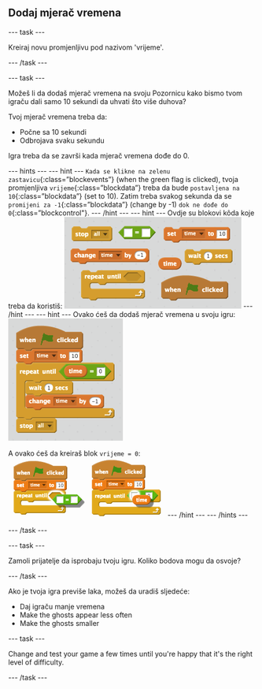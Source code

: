 ## Dodaj mjerač vremena

\--- task \---

Kreiraj novu promjenljivu pod nazivom 'vrijeme'.

\--- /task \---

\--- task \---

Možeš li da dodaš mjerač vremena na svoju Pozornicu kako bismo tvom igraču dali samo 10 sekundi da uhvati što više duhova?

Tvoj mjerač vremena treba da:

+ Počne sa 10 sekundi
+ Odbrojava svaku sekundu

Igra treba da se završi kada mjerač vremena dođe do 0.

\--- hints \--- \--- hint \--- `Kada se klikne na zelenu zastavicu`{:class=”blockevents”} (when the green flag is clicked), tvoja promjenljiva `vrijeme`{:class=”blockdata”} treba da bude `postavljena na 10`{:class=”blockdata”} (set to 10). Zatim treba svakog sekunda da se `promijeni za -1`{:class=”blockdata”} (change by -1) `dok ne dođe do 0`{:class=”blockcontrol"}. \--- /hint \--- \--- hint \--- Ovdje su blokovi kôda koje treba da koristiš: ![screenshot](images/ghost-timer-blocks.png) \--- /hint \--- \--- hint \--- Ovako ćeš da dodaš mjerač vremena u svoju igru: ![snimak ekrana](images/ghost-timer-code.png)

A ovako ćeš da kreiraš blok `vrijeme = 0`: ![screenshot](images/ghost-timer-help.png) \--- /hint \--- \--- /hints \---

\--- /task \---

\--- task \---

Zamoli prijatelje da isprobaju tvoju igru. Koliko bodova mogu da osvoje?

\--- /task \---

Ako je tvoja igra previše laka, možeš da uradiš sljedeće:

+ Daj igraču manje vremena
+ Make the ghosts appear less often
+ Make the ghosts smaller

\--- task \---

Change and test your game a few times until you're happy that it's the right level of difficulty.

\--- /task \---